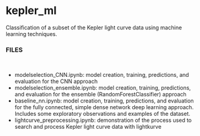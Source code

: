 # kepler_ml
Classification of a subset of the Kepler light curve data using machine learning techniques.


### FILES
<br />

- modelselection_CNN.ipynb: model creation, training, predictions, and evaluation for the CNN approach
- modelselection_ensemble.ipynb: model creation, training, predictions, and evaluation for the ensemble (RandomForestClassifier) approach
- baseline_nn.ipynb: model creation, training, predictions, and evaluation for the fully connected, simple dense network deep learning approach. Includes some exploratory observations and examples of the dataset.
- lightcurve_preprocessing.ipynb: demonstration of the process used to search and process Kepler light curve data with lightkurve

